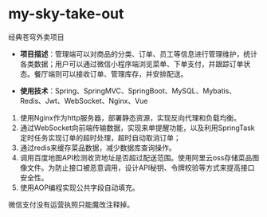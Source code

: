 # my-sky-take-out

经典苍穹外卖项目
* **项目描述**：管理端可以对商品的分类、订单、员工等信息进行管理维护，统计各类数据；用户可以通过微信小程序端浏览菜单、下单支付，并跟踪订单状态。餐厅端则可以接收订单、管理库存，并安排配送。

* **使用技术**：Spring、SpringMVC、SpringBoot、MySQL、Mybatis、Redis、Jwt、WebSocket、Nginx、Vue

1. 使用Nginx作为http服务器，部署静态资源，实现反向代理和负载均衡。
2. 通过WebSocket向前端传输数据，实现来单提醒功能，以及利用SpringTask定时任务实现订单的超时处理，超时自动取消订单；
3. 通过redis来缓存菜品数据，减少数据库查询操作。
4. 调用百度地图API检测收货地址是否超过配送范围。使用阿里云oss存储菜品图像文件。为防止接口被恶意调用，设计API秘钥、令牌校验等方式来提高接口安全性。
5. 使用AOP编程实现公共字段自动填充。


微信支付没有运营执照只能魔改注释掉。


